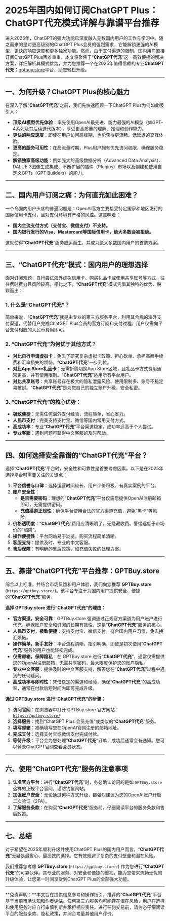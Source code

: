 # 2025年国内如何订阅ChatGPT Plus：ChatGPT代充模式详解与靠谱平台推荐

进入2025年，ChatGPT的强大功能已深度融入无数国内用户的工作与学习中。随之而来的是对更高级别的ChatGPT Plus会员的强烈需求，它能解锁更强的AI模型、更快的响应速度和更多独家功能。然而，由于支付渠道的限制，国内用户直接订阅ChatGPT Plus困难重重。本文将聚焦于“**ChatGPT代充**”这一高效便捷的解决方案，详细解析其模式优势，并为您推荐一个在2025年值得信赖的专业**ChatGPT代充：**[gptbuy.store](https://gptbuy.store/)平台，助您轻松升级。

---

## 一、为何升级？ChatGPT Plus的核心魅力

在深入了解“**ChatGPT代充**”之前，我们先快速回顾一下ChatGPT Plus为何如此吸引人：

*   **顶级AI模型优先体验**：率先使用OpenAI最先进、能力最强的AI模型（如GPT-4系列及其后续迭代版本），享受更高质量的理解、推理和创作能力。
*   **更快的响应速度**：即使在用户访问高峰期，也能获得更流畅、低延迟的交互体验。
*   **更高的服务可用性**：在高流量时期，Plus用户拥有优先访问权限，确保服务稳定。
*   **解锁独家高级功能**：例如强大的高级数据分析（Advanced Data Analysis）、DALL·E 3图像生成集成、不断扩展的插件（Plugins）市场以及创建和使用自定义GPTs（GPT Builders）的能力。

---

## 二、国内用户订阅之痛：为何直充如此困难？

一个令国内用户头疼的普遍问题是：OpenAI官方主要接受特定国家和地区发行的国际信用卡支付，且对支付环境有严格的风控。这意味着：

*   **国内主流支付方式（支付宝、微信支付）不支持。**
*   **国内银行发行的Visa、Mastercard等国际信用卡，绝大多数会被拒绝。**

这就使得“**ChatGPT代充**”服务应运而生，并成为绝大多数国内用户的首选方案。

---

## 三、“**ChatGPT代充**”模式：国内用户的理想选择

面对订阅难题，自行尝试海外虚拟信用卡、购买礼品卡或使用共享账号等方式，往往费时费力且风险较高。相比之下，“**ChatGPT代充**”模式凭借其独特的优势，脱颖而出：

### 1. 什么是“**ChatGPT代充**”？
简单来说，“**ChatGPT代充**”就是由专业的第三方服务平台，利用其合规的海外支付渠道，代替用户完成ChatGPT Plus会员的官方订阅和支付过程。用户仅需向平台支付相应的人民币费用即可。

### 2. “**ChatGPT代充**”为何优于其他方式？

*   **对比自行申请虚拟卡**：免去了研究复杂虚拟卡政策、担心砍单、承担高额手续费和汇率损失的烦恼。“**ChatGPT代充**”一步到位。
*   **对比App Store礼品卡**：无需折腾切换App Store区域，且礼品卡方式费用通常更高，并有使用限制。“**ChatGPT代充**”适用所有平台用户。
*   **对比共享账号**：共享账号存在极大的隐私泄露风险、使用限制多、账号不稳定易被封。“**ChatGPT代充**”是为您自己的独立账户升级，安全私密。

### 3. “**ChatGPT代充**”的核心优势：

*   **极致便捷**：无需任何海外支付经验，流程简单，省心省力。
*   **人民币支付**：完美支持支付宝、微信等国内常用支付方式。
*   **高成功率**：专业“**ChatGPT代充**”平台渠道稳定，成功率远高于个人尝试。
*   **专业客服**：遇到问题可获得中文客服的及时帮助。

---

## 四、如何选择安全靠谱的“**ChatGPT代充**”平台？

选择“**ChatGPT代充**”平台时，安全性和可靠性是首要考虑因素。以下是在2025年选择平台时需要关注的关键点：

1.  **平台信誉与口碑**：选择运营时间较长、用户评价积极、有真实案例的平台。
2.  **账户安全性**：
    *   **是否需要密码**：理想的“**ChatGPT代充**”平台仅需您提供OpenAI注册邮箱即可，无需提供密码。
    *   **充值渠道正规性**：确保平台使用合法的官方渠道充值，避免“黑卡”等风险。
3.  **价格透明度**：“**ChatGPT代充**”费用应清晰明了，无隐藏收费。警惕远低于市场价的“陷阱”。
4.  **操作便捷性**：平台网站易于浏览，购买流程简单清晰。
5.  **客服支持**：提供及时、专业的中文客服。
6.  **售后保障**：有明确的售后政策，如充值失败的处理方案。

---

## 五、靠谱“**ChatGPT代充**”平台推荐：GPTBuy.store

综合以上标准，并结合市场反馈和用户体验，我们向您推荐 **GPTBuy.store** (`https://gptbuy.store/`)。该平台专注于为国内用户提供安全、便捷的“**ChatGPT代充**”服务。

**选择 GPTBuy.store 进行“**ChatGPT代充**”的理由：**

*   **官方渠道，安全可靠**：GPTBuy.store 强调通过正规官方渠道为用户账户进行代充，确保账户安全和订阅的长期有效性，这是“**ChatGPT代充**”服务的核心。
*   **人民币支付，极致便捷**：支持支付宝、微信支付，符合国内用户习惯，免去换汇烦恼。
*   **操作简单，新手友好**：平台流程清晰，指引明确，即使是初次使用“**ChatGPT代充**”服务的用户也能轻松完成。
*   **仅需邮箱，保障隐私**：在 GPTBuy.store 进行“**ChatGPT代充**”，通常仅需提供您的OpenAI注册邮箱，无需共享密码，最大限度保护您的账户隐私。
*   **专业中文客服**：提供及时的中文客服支持，解答您在“**ChatGPT代充**”过程中遇到的任何疑问。
*   **高成功率与即时性**：凭借稳定的渠道和经验，确保“**ChatGPT代充**”的高成功率，通常在付款后短时间内即可完成升级。

**通过 GPTBuy.store 进行“**ChatGPT代充**”的步骤：**

1.  **访问官网**：在浏览器中打开 GPTBuy.store 官方网站：[`https://gptbuy.store/`](https://gptbuy.store/)
2.  **选择服务**：找到“ChatGPT Plus 会员充值”或类似的“**ChatGPT代充**”服务。
3.  **填写邮箱**：准确填写您在OpenAI官网注册的邮箱地址。
4.  **完成支付**：选择支付宝或微信支付完成付款。
5.  **等待升级**：平台会为您处理“**ChatGPT代充**”订单，成功后通常会有通知。您可以登录ChatGPT官网查看会员状态。

---

## 六、使用“**ChatGPT代充**”服务的注意事项

1.  **认准官方平台**：进行“**ChatGPT代充**”时，务必确认访问的是如 `GPTBuy.store` 这样的正规平台官网，谨防钓鱼网站。
2.  **加强账户安全**：无论通过何种方式升级，都强烈建议为您的OpenAI账户开启二次验证（2FA）。
3.  **了解服务条款**：在购买“**ChatGPT代充**”服务前，仔细阅读平台的服务条款和售后政策。

---

## 七、总结

对于希望在2025年顺利升级并使用ChatGPT Plus的国内用户而言，“**ChatGPT代充**”无疑是最省心、最高效的选择。它有效规避了复杂的支付壁垒和潜在风险。

我们推荐您考虑 **GPTBuy.store** (`https://gptbuy.store/`) 作为您进行“**ChatGPT代充**”的可靠伙伴。其专业的服务、对安全和便捷的重视，能为您带来流畅无忧的升级体验，让您第一时间享受到ChatGPT Plus的全部强大功能。

---

**免责声明：**本文旨在提供信息参考和操作指引，推荐的“**ChatGPT代充**”平台基于当前市场认知和作者评估。任何第三方服务均可能存在潜在风险，用户在选择和使用服务时应自行审慎判断并承担相应责任。进行任何交易前，请务必仔细阅读平台的服务条款、隐私政策，并综合考量其他用户评价。
